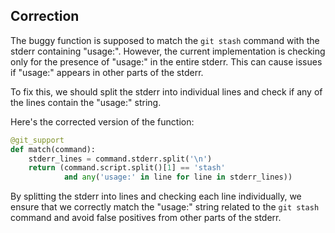 ## Correction
The buggy function is supposed to match the `git stash` command with the stderr containing "usage:". However, the current implementation is checking only for the presence of "usage:" in the entire stderr. This can cause issues if "usage:" appears in other parts of the stderr.

To fix this, we should split the stderr into individual lines and check if any of the lines contain the "usage:" string.

Here's the corrected version of the function:

```python
@git_support
def match(command):
    stderr_lines = command.stderr.split('\n')
    return (command.script.split()[1] == 'stash'
            and any('usage:' in line for line in stderr_lines))
```

By splitting the stderr into lines and checking each line individually, we ensure that we correctly match the "usage:" string related to the `git stash` command and avoid false positives from other parts of the stderr.